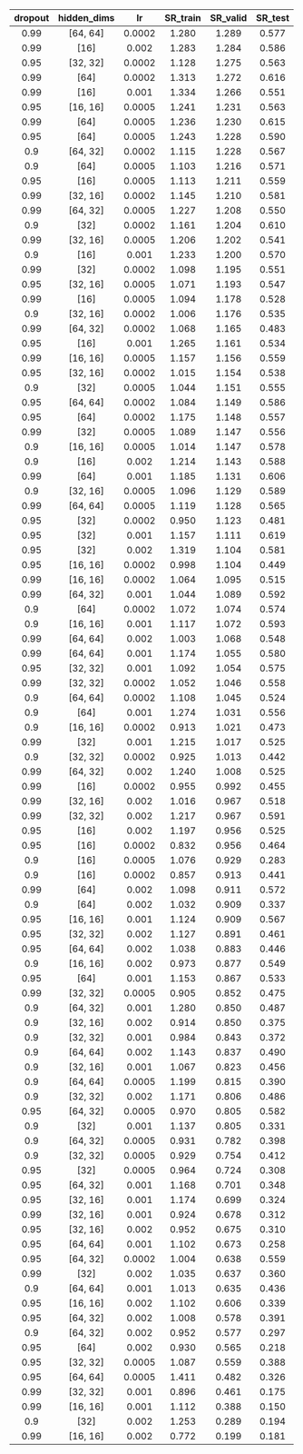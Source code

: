 | dropout | hidden_dims | lr | SR_train | SR_valid | SR_test |
|:-------:|:-----------:|:--:|:--------:|:--------:|:-------:|
| 0.99 | [64, 64] | 0.0002 | 1.280 | 1.289 | 0.577 |
| 0.99 | [16] | 0.002 | 1.283 | 1.284 | 0.586 |
| 0.95 | [32, 32] | 0.0002 | 1.128 | 1.275 | 0.563 |
| 0.99 | [64] | 0.0002 | 1.313 | 1.272 | 0.616 |
| 0.99 | [16] | 0.001 | 1.334 | 1.266 | 0.551 |
| 0.95 | [16, 16] | 0.0005 | 1.241 | 1.231 | 0.563 |
| 0.99 | [64] | 0.0005 | 1.236 | 1.230 | 0.615 |
| 0.95 | [64] | 0.0005 | 1.243 | 1.228 | 0.590 |
| 0.9 | [64, 32] | 0.0002 | 1.115 | 1.228 | 0.567 |
| 0.9 | [64] | 0.0005 | 1.103 | 1.216 | 0.571 |
| 0.95 | [16] | 0.0005 | 1.113 | 1.211 | 0.559 |
| 0.99 | [32, 16] | 0.0002 | 1.145 | 1.210 | 0.581 |
| 0.99 | [64, 32] | 0.0005 | 1.227 | 1.208 | 0.550 |
| 0.9 | [32] | 0.0002 | 1.161 | 1.204 | 0.610 |
| 0.99 | [32, 16] | 0.0005 | 1.206 | 1.202 | 0.541 |
| 0.9 | [16] | 0.001 | 1.233 | 1.200 | 0.570 |
| 0.99 | [32] | 0.0002 | 1.098 | 1.195 | 0.551 |
| 0.95 | [32, 16] | 0.0005 | 1.071 | 1.193 | 0.547 |
| 0.99 | [16] | 0.0005 | 1.094 | 1.178 | 0.528 |
| 0.9 | [32, 16] | 0.0002 | 1.006 | 1.176 | 0.535 |
| 0.99 | [64, 32] | 0.0002 | 1.068 | 1.165 | 0.483 |
| 0.95 | [16] | 0.001 | 1.265 | 1.161 | 0.534 |
| 0.99 | [16, 16] | 0.0005 | 1.157 | 1.156 | 0.559 |
| 0.95 | [32, 16] | 0.0002 | 1.015 | 1.154 | 0.538 |
| 0.9 | [32] | 0.0005 | 1.044 | 1.151 | 0.555 |
| 0.95 | [64, 64] | 0.0002 | 1.084 | 1.149 | 0.586 |
| 0.95 | [64] | 0.0002 | 1.175 | 1.148 | 0.557 |
| 0.99 | [32] | 0.0005 | 1.089 | 1.147 | 0.556 |
| 0.9 | [16, 16] | 0.0005 | 1.014 | 1.147 | 0.578 |
| 0.9 | [16] | 0.002 | 1.214 | 1.143 | 0.588 |
| 0.99 | [64] | 0.001 | 1.185 | 1.131 | 0.606 |
| 0.9 | [32, 16] | 0.0005 | 1.096 | 1.129 | 0.589 |
| 0.99 | [64, 64] | 0.0005 | 1.119 | 1.128 | 0.565 |
| 0.95 | [32] | 0.0002 | 0.950 | 1.123 | 0.481 |
| 0.95 | [32] | 0.001 | 1.157 | 1.111 | 0.619 |
| 0.95 | [32] | 0.002 | 1.319 | 1.104 | 0.581 |
| 0.95 | [16, 16] | 0.0002 | 0.998 | 1.104 | 0.449 |
| 0.99 | [16, 16] | 0.0002 | 1.064 | 1.095 | 0.515 |
| 0.99 | [64, 32] | 0.001 | 1.044 | 1.089 | 0.592 |
| 0.9 | [64] | 0.0002 | 1.072 | 1.074 | 0.574 |
| 0.9 | [16, 16] | 0.001 | 1.117 | 1.072 | 0.593 |
| 0.99 | [64, 64] | 0.002 | 1.003 | 1.068 | 0.548 |
| 0.99 | [64, 64] | 0.001 | 1.174 | 1.055 | 0.580 |
| 0.95 | [32, 32] | 0.001 | 1.092 | 1.054 | 0.575 |
| 0.99 | [32, 32] | 0.0002 | 1.052 | 1.046 | 0.558 |
| 0.9 | [64, 64] | 0.0002 | 1.108 | 1.045 | 0.524 |
| 0.9 | [64] | 0.001 | 1.274 | 1.031 | 0.556 |
| 0.9 | [16, 16] | 0.0002 | 0.913 | 1.021 | 0.473 |
| 0.99 | [32] | 0.001 | 1.215 | 1.017 | 0.525 |
| 0.9 | [32, 32] | 0.0002 | 0.925 | 1.013 | 0.442 |
| 0.99 | [64, 32] | 0.002 | 1.240 | 1.008 | 0.525 |
| 0.99 | [16] | 0.0002 | 0.955 | 0.992 | 0.455 |
| 0.99 | [32, 16] | 0.002 | 1.016 | 0.967 | 0.518 |
| 0.99 | [32, 32] | 0.002 | 1.217 | 0.967 | 0.591 |
| 0.95 | [16] | 0.002 | 1.197 | 0.956 | 0.525 |
| 0.95 | [16] | 0.0002 | 0.832 | 0.956 | 0.464 |
| 0.9 | [16] | 0.0005 | 1.076 | 0.929 | 0.283 |
| 0.9 | [16] | 0.0002 | 0.857 | 0.913 | 0.441 |
| 0.99 | [64] | 0.002 | 1.098 | 0.911 | 0.572 |
| 0.9 | [64] | 0.002 | 1.032 | 0.909 | 0.337 |
| 0.95 | [16, 16] | 0.001 | 1.124 | 0.909 | 0.567 |
| 0.95 | [32, 32] | 0.002 | 1.127 | 0.891 | 0.461 |
| 0.95 | [64, 64] | 0.002 | 1.038 | 0.883 | 0.446 |
| 0.9 | [16, 16] | 0.002 | 0.973 | 0.877 | 0.549 |
| 0.95 | [64] | 0.001 | 1.153 | 0.867 | 0.533 |
| 0.99 | [32, 32] | 0.0005 | 0.905 | 0.852 | 0.475 |
| 0.9 | [64, 32] | 0.001 | 1.280 | 0.850 | 0.487 |
| 0.9 | [32, 16] | 0.002 | 0.914 | 0.850 | 0.375 |
| 0.9 | [32, 32] | 0.001 | 0.984 | 0.843 | 0.372 |
| 0.9 | [64, 64] | 0.002 | 1.143 | 0.837 | 0.490 |
| 0.9 | [32, 16] | 0.001 | 1.067 | 0.823 | 0.456 |
| 0.9 | [64, 64] | 0.0005 | 1.199 | 0.815 | 0.390 |
| 0.9 | [32, 32] | 0.002 | 1.171 | 0.806 | 0.486 |
| 0.95 | [64, 32] | 0.0005 | 0.970 | 0.805 | 0.582 |
| 0.9 | [32] | 0.001 | 1.137 | 0.805 | 0.331 |
| 0.9 | [64, 32] | 0.0005 | 0.931 | 0.782 | 0.398 |
| 0.9 | [32, 32] | 0.0005 | 0.929 | 0.754 | 0.412 |
| 0.95 | [32] | 0.0005 | 0.964 | 0.724 | 0.308 |
| 0.95 | [64, 32] | 0.001 | 1.168 | 0.701 | 0.348 |
| 0.95 | [32, 16] | 0.001 | 1.174 | 0.699 | 0.324 |
| 0.99 | [32, 16] | 0.001 | 0.924 | 0.678 | 0.312 |
| 0.95 | [32, 16] | 0.002 | 0.952 | 0.675 | 0.310 |
| 0.95 | [64, 64] | 0.001 | 1.102 | 0.673 | 0.258 |
| 0.95 | [64, 32] | 0.0002 | 1.004 | 0.638 | 0.559 |
| 0.99 | [32] | 0.002 | 1.035 | 0.637 | 0.360 |
| 0.9 | [64, 64] | 0.001 | 1.013 | 0.635 | 0.436 |
| 0.95 | [16, 16] | 0.002 | 1.102 | 0.606 | 0.339 |
| 0.95 | [64, 32] | 0.002 | 1.008 | 0.578 | 0.391 |
| 0.9 | [64, 32] | 0.002 | 0.952 | 0.577 | 0.297 |
| 0.95 | [64] | 0.002 | 0.930 | 0.565 | 0.218 |
| 0.95 | [32, 32] | 0.0005 | 1.087 | 0.559 | 0.388 |
| 0.95 | [64, 64] | 0.0005 | 1.411 | 0.482 | 0.326 |
| 0.99 | [32, 32] | 0.001 | 0.896 | 0.461 | 0.175 |
| 0.99 | [16, 16] | 0.001 | 1.112 | 0.388 | 0.150 |
| 0.9 | [32] | 0.002 | 1.253 | 0.289 | 0.194 |
| 0.99 | [16, 16] | 0.002 | 0.772 | 0.199 | 0.181 |

